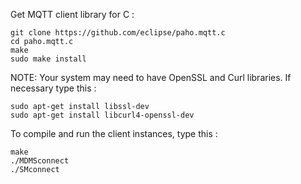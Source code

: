 
  
Get MQTT client library for C :
  
    git clone https://github.com/eclipse/paho.mqtt.c
    cd paho.mqtt.c
    make
    sudo make install
  
NOTE: Your system may need to have OpenSSL and Curl libraries. If necessary type this :
  
    sudo apt-get install libssl-dev
    sudo apt-get install libcurl4-openssl-dev
    
To compile and run the client instances, type this :
  
    make
    ./MDMSconnect
    ./SMconnect
  


